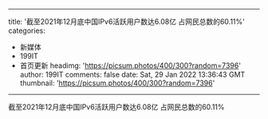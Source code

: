 
---
title: '截至2021年12月底中国IPv6活跃用户数达6.08亿 占网民总数的60.11%'
categories: 
 - 新媒体
 - 199IT
 - 首页更新
headimg: 'https://picsum.photos/400/300?random=7396'
author: 199IT
comments: false
date: Sat, 29 Jan 2022 13:36:43 GMT
thumbnail: 'https://picsum.photos/400/300?random=7396'
---

<div>   
截至2021年12月底中国IPv6活跃用户数达6.08亿 占网民总数的60.11%  
</div>
            